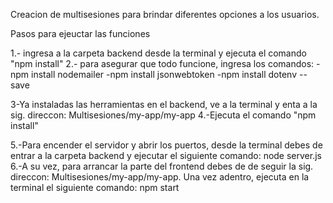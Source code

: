 Creacion de multisesiones para brindar diferentes opciones a los usuarios.


Pasos para ejeuctar las funciones

1.- ingresa a la carpeta backend desde la terminal y ejecuta el comando "npm install"
2.- para asegurar que todo funcione, ingresa los comandos:
-npm install nodemailer
-npm install jsonwebtoken
-npm install dotenv --save

3-Ya instaladas las herramientas en el backend, ve a la terminal y enta a la sig. direccon: Multisesiones/my-app/my-app
4.-Ejecuta el comando "npm install"

5.-Para encender el servidor y abrir los puertos, desde la terminal debes de entrar a la carpeta backend y ejecutar el siguiente comando: node server.js
6.-A su vez, para arrancar la parte del frontend debes de de seguir la sig. direccon: Multisesiones/my-app/my-app. Una vez adentro, ejecuta en la terminal el siguiente comando: npm start
